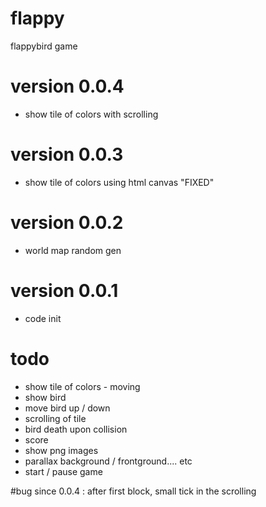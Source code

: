 # flappy
flappybird game 


# version 0.0.4
- show tile of colors with scrolling

# version 0.0.3
- show tile of colors using html canvas "FIXED"

# version 0.0.2
- world map random gen

# version 0.0.1
- code init


# todo
- show tile of colors - moving
- show bird
- move bird up / down
- scrolling of tile
- bird death upon collision
- score
- show png images
- parallax background / frontground.... etc
- start / pause game


#bug
since 0.0.4 : after first block, small tick in the scrolling